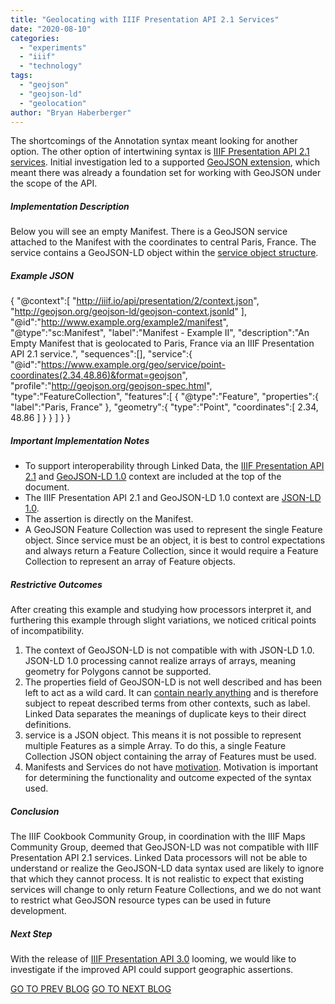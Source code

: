 ```yaml
---
title: "Geolocating with IIIF Presentation API 2.1 Services"
date: "2020-08-10"
categories: 
  - "experiments"
  - "iiif"
  - "technology"
tags: 
  - "geojson"
  - "geojson-ld"
  - "geolocation"
author: "Bryan Haberberger"
---
```


The shortcomings of the Annotation syntax meant looking for another option. The other option of intertwining syntax is [IIIF Presentation API 2.1 services](https://iiif.io/api/annex/services/). Initial investigation led to a supported [GeoJSON extension](https://iiif.io/api/annex/services/#geojson), which meant there was already a foundation set for working with GeoJSON under the scope of the API.

##### Implementation Description

Below you will see an empty Manifest. There is a GeoJSON service attached to the Manifest with the coordinates to central Paris, France. The service contains a GeoJSON-LD object within the [service object structure](https://iiif.io/api/annex/services/#requirements).

##### Example JSON

{
   "@context":[
      "http://iiif.io/api/presentation/2/context.json",
      "http://geojson.org/geojson-ld/geojson-context.jsonld"
   ],
   "@id":"http://www.example.org/example2/manifest",
   "@type":"sc:Manifest",
   "label":"Manifest - Example II", 
   "description":"An Empty Manifest that is geolocated to Paris, France via an IIIF Presentation API 2.1 service.",
   "sequences":[],
   "service":{
      "@id":"https://www.example.org/geo/service/point-coordinates(2.34,48.86)&format=geojson",
      "profile":"http://geojson.org/geojson-spec.html",
      "type":"FeatureCollection",
      "features":[
         {
            "@type":"Feature",
            "properties":{
               "label":"Paris, France"
            },
            "geometry":{
               "type":"Point",
               "coordinates":[
                  2.34,
                  48.86
               ]
            }
         }
      ]
   }
}

##### Important Implementation Notes

- To support interoperability through Linked Data, the [IIIF Presentation API 2.1](http://iiif.io/api/presentation/2/context.json) and [GeoJSON-LD 1.0](http://geojson.org/geojson-ld/geojson-context.jsonld) context are included at the top of the document.
- The IIIF Presentation API 2.1 and GeoJSON-LD 1.0 context are [JSON-LD 1.0](https://www.w3.org/TR/2014/REC-json-ld-20140116/).
- The assertion is directly on the Manifest.
- A GeoJSON Feature Collection was used to represent the single Feature object.  Since service must be an object, it is best to control expectations and always return a Feature Collection, since it would require a Feature Collection to represent an array of Feature objects.

##### Restrictive Outcomes

After creating this example and studying how processors interpret it, and furthering this example through slight variations, we noticed critical points of incompatibility.

1. The context of GeoJSON-LD is not compatible with with JSON-LD 1.0. JSON-LD 1.0 processing cannot realize arrays of arrays, meaning geometry for Polygons cannot be supported.
2. The properties field of GeoJSON-LD is not well described and has been left to act as a wild card. It can [contain nearly anything](https://tools.ietf.org/html/rfc7946#section-3.2) and is therefore subject to repeat described terms from other contexts, such as label. Linked Data separates the meanings of duplicate keys to their direct definitions.
3. service is a JSON object.  This means it is not possible to represent multiple Features as a simple Array.  To do this, a single Feature Collection JSON object containing the array of Features must be used.
4. Manifests and Services do not have [motivation](https://www.w3.org/TR/annotation-vocab/#motivation). Motivation is important for determining the functionality and outcome expected of the syntax used.

##### Conclusion

The IIIF Cookbook Community Group, in coordination with the IIIF Maps Community Group, deemed that GeoJSON-LD was not compatible with IIIF Presentation API 2.1 services. Linked Data processors will not be able to understand or realize the GeoJSON-LD data syntax used are likely to ignore that which they cannot process.   It is not realistic to expect that existing services will change to only return Feature Collections, and we do not want to restrict what GeoJSON resource types can be used in future development.

##### Next Step

With the release of [IIIF Presentation API 3.0](https://iiif.io/api/presentation/3.0/) looming, we would like to investigate if the improved API could support geographic assertions.

[GO TO PREV BLOG](http://ongcdh.org/experiments/geolocating-with-iiif-presentation-api-2-1-annotation)       [GO TO NEXT BLOG](http://ongcdh.org/experiments/geolocating-with-iiif-presentation-api-3-0-part-1)
